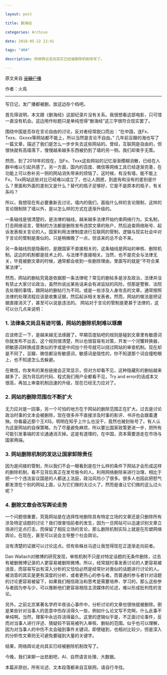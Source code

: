 ```yaml
---

layout: post

title: 删海经

categories: Archive

date: 2018-05-22 13:41

tags: "404"

description: 网络舆论走向其实已经被删除机制改写了。

---
```


原文来自 ~~[豆瓣广播](https://site.douban.com/296561/widget/forum/193599536/discussion/615361596/)~~

作者：火鳥

---

写日记，发广播都被删，放这边存个档吧。

首先得说明，本文跟《删海经》这部纪录片没有关系。我很想看这部电影，只可惜一直没有机会。这边用作标题只是单纯觉得“删海经”这三字很符合现实罢了。

围绕中国是否存在言论自由的讨论，反对者经常脱口而出：“在中国，连Fx、Txxx、Gxxxx等网站都不能上，所以当然是言论不自由。”
几年前豆瓣的海也写了一篇文章，描述了我们是怎么一步步失去这些网站的。曾经，互联网是自由的，但很快就有高墙落下，慢慢越来越多东西被扔到了墙的另一侧。我们却束手无策。

然而，到了2018年的现在，当Fx、Txxx这些网站的记忆渐渐模糊消散，已经在人群中难以引起共感了。另一方面，国内的百度、微信等网络工具已经逐渐完善，在功能上可以弥补另一侧的网站消失带来的烦恼了。这时候，有没有墙，能不能上Fx，Txx网站这些对比已经难以成立了，也让人困惑，到底有和没有的差别是什么？里面和外面的差别又是什么？替代的瓶子足够好，它是不是原本的瓶子，有关系吗？

所以，我想现在有必要重新去讨论，墙内的我们，面临什么样的言论限制，这样的言论限制除了墙以外，是以怎么样的方式在逐渐升级的。

一条轴线是很清楚的，是法律的轴线，越来越多法律开始约束网络行为。实名制，打击网络谣言，管制的方法都是删除发布违禁文章的账户，然后追查网络账号、起诉发表相关言论的人。国家利用法律制度进行互联网的管制，逻辑与现实社会中对于言论的管制是类似的。只是稍微晚了一点，但该来的总不会不来。

另一条轴线则是隐蔽的，是跟国家不直接相关的，这条轴线是网站的审核、删除机制。这边的机制都是技术上的，与法律不直接相关。当然，也不是完全与法律无关，毕竟被删文章的时候，通常都会收到一些删除理由，里面写的就是“不符合某某法律”。

然而，网站的删帖究竟是依据那一条法律呢？常见的删帖多是涉及政治，法律并没有禁止大家讨论政治，虽然你说出某些话来会有进监狱的风险，但那是警察、法院去处理的事情，跟网站的删帖行为不同。或是一些涉及人身攻击的文章，通常按照法律的处理流程应该是收集证据，然后起诉相关发表者。然而，网站的做法是把证据直接消灭了，甚至可以说是违法的。
网站对于言论的管制是更甚于法律的，这可以分几点来说明：

### 1. 法律条文尚且有迹可循，网站的删除机制难以琢磨

应该修正一下，是越来越无法琢磨了。早期百度贴吧的规则是碰到文章里有敏感词你就发布不出去，这个规则很清楚，所以也很容易有对策，开发一个河蟹转换器，把敏感词转换成音类似的字或是中间加个符号就可以绕过网站的审查机制。现在却是不同了，豆瓣、微信都没有敏感词，敏感词是隐性的，你不知道那个词会撞枪眼上，也不知道怎么去躲避。

在微信，你发布的某些链接会正常显示，但对方却看不见，这种隐藏形的删帖越来越多了。因为背后的代码、程式我们用户全都看不见，Try and error的话成本又很高，再加上审查机制迅速的升级，现在已经无力应对了。

### 2. 网站的删除范围在不断扩大

无力应对是一回事，另一个可怕的地方在于网站的删除范围正在扩大。过去是讨论政治时事的文本会被删除，现在很多并不直接涉及时事的影评、书评也会跟着遭殃。你看最近那个王X玛，明明在知乎上什么也没干，竟然也被封账号了。有人认为这是网站的自保策略，为了尽量避免麻烦，所以要比国家政策更进一步，把所有可能引发事端的言论通通消灭掉。这是有道理的，在中国，资本需要游走在市场与国家两端。

### 3. 网站删除机制的发达让国家卸除责任

因为是间接的管制，所以我们不会一眼看到是在什么样的条件下网站才会形成这样的删除机制，看不见背后真正在发号施令的人。利用网络删除来进行治理，相比于把一个个违法妄议国是的人都送上法庭，政治风险小了很多。很多人也因此把怒气都发泄在个别的网站上面，认为它们做的太过火了，然而是谁让它们做的这么过火呢？

### 4. 删除文章会改写舆论走势

一个问题很重要，究竟网站是在选择性地删除具有特定立场的文章还是只删除所有涉及特定话题的讨论？我们很害怕前者的发生，因为一旦网站可以迅速识别文章立场进行定点打击，而保留了相反立场的言论，那么删除机制实际上就是在形塑网络舆论，在现在，甚至可以说会主导整个社会舆论。

没有清楚的证据可以讨论这点。但有些蛛丝马迹让我觉得现在正逐渐走向前者。

Dan Wallach对微博的研究发现，审核机制不只是对特定话题的无条件删除，过去有被删微博记录的人更容易被删除微博。所以，经常就时事发表讨论的人更容易被消音，而容易写出有深入分析的又恰恰必然是经常针对类似的话题进行讨论的人。被消音的其实是更有深度的分析，或者更热心的参与者。而普通的参与者针对话题的讨论更容易被留下，如果我们相信政治和思考是需要培养、学习的，那么这些参与者因为参与少，可以推断他们更容易相信主流媒体的论述，难以形成批判性的言论。

另外，之前北京某著名学府半夜谈心事件中，分析讨论的文章也很快就被删除。倒是某些针对当事人的恶意中伤存活得久一些，例如什么论文写不完啊，什么此事不单纯啊。当然，理客中永远存活得最久。这里的逻辑似乎是，不正面讨论事件，反而对当事人进行评述、猜疑较不容易被列入审核、删帖的范围。似乎也可以理解，因为对当事人的中伤不太会碰到事件关键词，即使碰到，也相对比较少。但是深入的分析性文章则无可避免要碰到大量的关键字。

结果，网络舆论走向其实已经被删除机制改写了。

今晚，我们来聊一出悲剧吧，AI、自然语言处理、大数据。

本篇非原创，所有论述、文本段落都来自互联网，请自行寻找。
